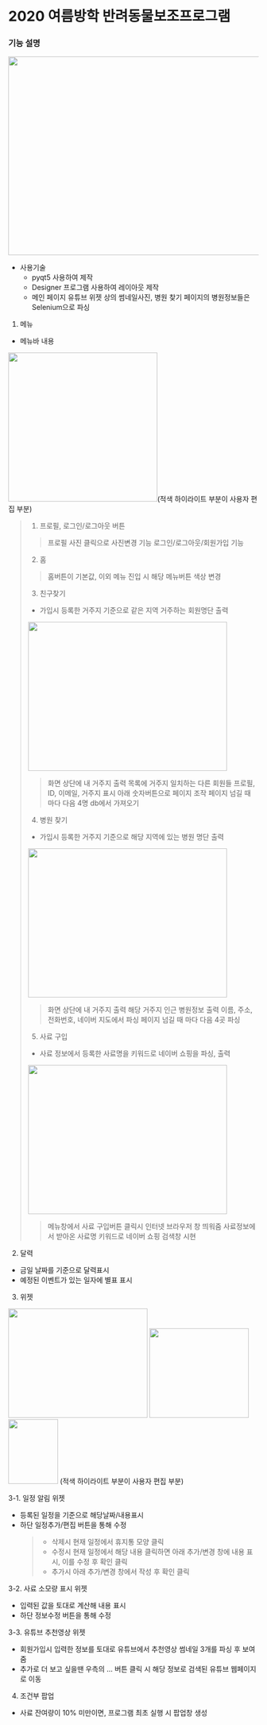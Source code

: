 # 2020 여름방학 반려동물보조프로그램 
  ### 기능 설명
<img src="https://user-images.githubusercontent.com/66550739/110618526-2ba4b400-81da-11eb-88ae-c3f70baa21c1.png" width="510" height="400"></img>
+ 사용기술
  * pyqt5 사용하여 제작
  * Designer 프로그램 사용하여 레이아웃 제작
  * 메인 페이지 유튜브 위젯 상의 썸네일사진, 병원 찾기 페이지의 병원정보들은 Selenium으로 파싱
 
1. 메뉴
  * 메뉴바 내용
  
 <img src="https://user-images.githubusercontent.com/66550739/110642171-1b023700-81f6-11eb-9b48-27a1c68a15dd.png" width="300" height="300"></img>(적색 하이라이트 부분이 사용자 편집 부분)

  > 1. 프로필, 로그인/로그아웃 버튼
  >> 프로필 사진 클릭으로 사진변경 기능
  >> 로그인/로그아웃/회원가입 기능
  > 2. 홈
  >> 홈버튼이 기본값, 이외 메뉴 진입 시 해당 메뉴버튼 색상 변경
  > 3. 친구찾기
  > * 가입시 등록한 거주지 기준으로 같은 지역 거주하는 회원명단 출력
  > 
  > <img src="https://user-images.githubusercontent.com/66550739/110642712-9ebc2380-81f6-11eb-806b-0a1ae9521cee.png" width="400" height="300"></img>
  >> 화면 상단에 내 거주지 출력
  >> 목록에 거주지 일치하는 다른 회원들 프로필, ID, 이메일, 거주지 표시
  >> 아래 숫자버튼으로 페이지 조작
  >> 페이지 넘길 때 마다 다음 4명 db에서 가져오기
  > 4. 병원 찾기
  > * 가입시 등록한 거주지 기준으로 해당 지역에 있는 병원 명단 출력
  > 
  ><img src="https://user-images.githubusercontent.com/66550739/110643536-8993c480-81f7-11eb-9d68-dde98aad30a8.png" width="400" height="300"></img>
  >> 화면 상단에 내 거주지 출력
  >> 해당 거주지 인근 병원정보 출력
  >> 이름, 주소, 전화번호, 네이버 지도에서 파싱
  >> 페이지 넘길 때 마다 다음 4곳 파싱
  > 5. 사료 구입
  > * 사료 정보에서 등록한 사료명을 키워드로 네이버 쇼핑을 파싱, 출력
  >
  > <img src="https://user-images.githubusercontent.com/66550739/110644043-09219380-81f8-11eb-9c27-75a9f6a333d8.png" width="400" height="300"></img>
  >> 메뉴창에서 사료 구입버튼 클릭시 인터넷 브라우저 창 띄워줌
  >> 사료정보에서 받아온 사료명 키워드로 네이버 쇼핑 검색창 시현
2. 달력
  * 금일 날짜를 기준으로 달력표시
  * 예정된 이벤트가 있는 일자에 별표 표시
3. 위젯



<img src="https://user-images.githubusercontent.com/66550739/110636891-25213700-81f0-11eb-97bc-9134aec14685.png" width="280" height="220"></img>
<img src="https://user-images.githubusercontent.com/66550739/110637706-0cfde780-81f1-11eb-8056-406932a84f66.png" width="200" height="180"></img>
<img src="https://user-images.githubusercontent.com/66550739/110640355-163c8380-81f4-11eb-961e-bfc113a8d3bf.png" width="100" height="130"></img> (적색 하이라이트 부분이 사용자 편집 부분)


   3-1. 일정 알림 위젯
  * 등록된 일정을 기준으로 해당날짜/내용표시
  * 하단 일정추가/편집 버튼을 통해 수정
    > + 삭제시 현재 일정에서 휴지통 모양 클릭
    > + 수정시 현재 일정에서 해당 내용 클릭하면 아래 추가/변경 창에 내용 표시, 이를 수정 후 확인 클릭
    > + 추가시 아래 추가/변경 창에서 작성 후 확인 클릭
  
   3-2. 사료 소모량 표시 위젯
  * 입력된 값을 토대로 계산해 내용 표시
  * 하단 정보수정 버튼을 통해 수정
  
   3-3. 유튜브 추천영상 위젯
  * 회원가입시 입력한 정보를 토대로 유튜브에서 추천영상 썸네일 3개를 파싱 후 보여줌
  * 추가로 더 보고 싶을땐 우측의 ... 버튼 클릭 시 해당 정보로 검색된 유튜브 웹페이지로 이동
 4. 조건부 팝업
  * 사료 잔여량이 10% 미만이면, 프로그램 최초 실행 시 팝업창 생성
